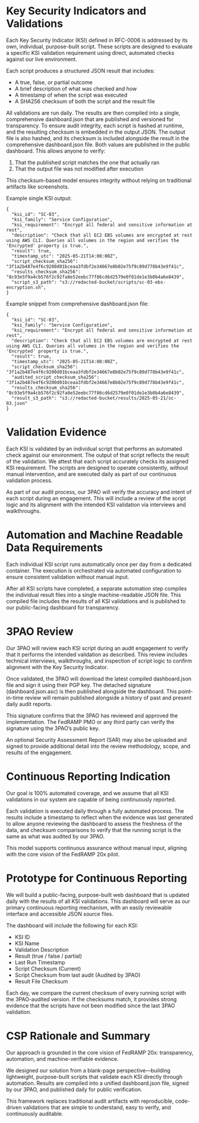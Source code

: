 # Key Security Indicators and Validations
Each Key Security Indicator (KSI) defined in RFC-0006 is addressed by its own, individual, purpose-built script. These scripts are designed to evaluate a specific KSI validation requirement using direct, automated checks against our live environment.

Each script produces a structured JSON result that includes:
- A true, false, or partial outcome
- A brief description of what was checked and how
- A timestamp of when the script was executed
- A SHA256 checksum of both the script and the result file

All validations are run daily. The results are then compiled into a single, comprehensive dashboard.json that are published and versioned for transparency.
To ensure audit integrity, each script is hashed at runtime, and the resulting checksum is embedded in the output JSON. The output file is also hashed, and its checksum is included alongside the result in the comprehensive dashboard.json file. Both values are published in the public dashboard. This allows anyone to verify:
1. That the published script matches the one that actually ran
2. That the output file was not modified after execution

This checksum-based model ensures integrity without relying on traditional artifacts like screenshots.

Example single KSI output:
```
{
  "ksi_id": "SC-03",
  "ksi_family": "Service Configuration",
  "ksi_requirement": "Encrypt all federal and sensitive information at rest",
  "description": "Check that all EC2 EBS volumes are encrypted at rest using AWS CLI. Queries all volumes in the region and verifies the 'Encrypted' property is true.",
  "result": true,
  "timestamp_utc": "2025-05-21T14:00:00Z",
  "script_checksum_sha256": "3f1a2b487e4f6c9200d01bceaa3fdbf2e34667e8b02e75f9c89d778b43e9f41c",
  "results_checksum_sha256": "8c93e5f9a4cb576f2c92fa8e52eebc77f86cd6d2579e0f01de1e3b0b4a6e8439",
  "script_s3_path": "s3://redacted-bucket/scripts/sc-03-ebs-encryption.sh",
}
```
Example snippet from comprehensive dashboard.json file:
```
{
  "ksi_id": "SC-03",
  "ksi_family": "Service Configuration",
  "ksi_requirement": "Encrypt all federal and sensitive information at rest",
  "description": "Check that all EC2 EBS volumes are encrypted at rest using AWS CLI. Queries all volumes in the region and verifies the 'Encrypted' property is true.",
  "result": true,
  "timestamp_utc": "2025-05-21T14:00:00Z",
  "script_checksum_sha256": "3f1a2b487e4f6c9200d01bceaa3fdbf2e34667e8b02e75f9c89d778b43e9f41c",
  "audited_script_checksum_sha256": "3f1a2b487e4f6c9200d01bceaa3fdbf2e34667e8b02e75f9c89d778b43e9f41c",
  "results_checksum_sha256": "8c93e5f9a4cb576f2c92fa8e52eebc77f86cd6d2579e0f01de1e3b0b4a6e8439",
  "result_s3_path": "s3://redacted-bucket/results/2025-05-21/sc-03.json"
}
```
# Validation Evidence
Each KSI is validated by an individual script that performs an automated check against our environment. The output of that script reflects the result of the validation.
We attest that each script accurately checks its assigned KSI requirement. The scripts are designed to operate consistently, without manual intervention, and are executed daily as part of our continuous validation process.

As part of our audit process, our 3PAO will verify the accuracy and intent of each script during an engagement. This will include a review of the script logic and its alignment with the intended KSI validation via interviews and walkthroughs.

# Automation and Machine Readable Data Requirements
Each individual KSI script runs automatically once per day from a dedicated container. The execution is orchestrated via automated configuration to ensure consistent validation without manual input.

After all KSI scripts have completed, a separate automation step compiles the individual result files into a single machine-readable JSON file. This compiled file includes the results of all KSI validations and is published to our public-facing dashboard for transparency.

# 3PAO Review
Our 3PAO will review each KSI script during an audit engagement to verify that it performs the intended validation as described. This review includes technical interviews, walkthroughs, and inspection of script logic to confirm alignment with the Key Security Indicator.

Once validated, the 3PAO will download the latest compiled dashboard.json file and sign it using their PGP key. The detached signature (dashboard.json.asc) is then published alongside the dashboard. This point-in-time review will remain published alongside a history of past and present daily audit reports.

This signature confirms that the 3PAO has reviewed and approved the implementation. The FedRAMP PMO or any third party can verify the signature using the 3PAO’s public key.

An optional Security Assessment Report (SAR) may also be uploaded and signed to provide additional detail into the review methodology, scope, and results of the engagement.

# Continuous Reporting Indication
Our goal is 100% automated coverage, and we assume that all KSI validations in our system are capable of being continuously reported.

Each validation is executed daily through a fully automated process. The results include a timestamp to reflect when the evidence was last generated to allow anyone reviewing the dashboard to assess the freshness of the data, and checksum comparisons to verify that the running script is the same as what was audited by our 3PAO.

This model supports continuous assurance without manual input, aligning with the core vision of the FedRAMP 20x pilot.

# Prototype for Continuous Reporting
We will build a public-facing, purpose-built web dashboard that is updated daily with the results of all KSI validations. This dashboard will serve as our primary continuous reporting mechanism, with an easily reviewable interface and  accessible JSON source files. 

The dashboard will include the following for each KSI:
- KSI ID
- KSI Name
- Validation Description
- Result (true / false / partial)
- Last Run Timestamp
- Script Checksum (Current)
- Script Checksum from last audit (Audited by 3PAO)
- Result File Checksum

Each day, we compare the current checksum of every running script with the 3PAO-audited version. If the checksums match, it provides strong evidence that the scripts have not been modified since the last 3PAO validation.

# CSP Rationale and Summary
Our approach is grounded in the core vision of FedRAMP 20x: transparency, automation, and machine-verifiable evidence.

We designed our solution from a blank-page perspective—building lightweight, purpose-built scripts that validate each KSI directly through automation. Results are compiled into a unified dashboard.json file, signed by our 3PAO, and published daily for public verification.

This framework replaces traditional audit artifacts with reproducible, code-driven validations that are simple to understand, easy to verify, and continuously auditable.
